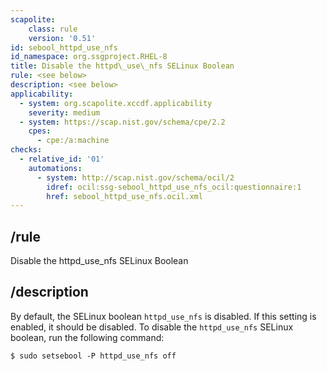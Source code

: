 ```yaml
---
scapolite:
    class: rule
    version: '0.51'
id: sebool_httpd_use_nfs
id_namespace: org.ssgproject.RHEL-8
title: Disable the httpd\_use\_nfs SELinux Boolean
rule: <see below>
description: <see below>
applicability:
  - system: org.scapolite.xccdf.applicability
    severity: medium
  - system: https://scap.nist.gov/schema/cpe/2.2
    cpes:
      - cpe:/a:machine
checks:
  - relative_id: '01'
    automations:
      - system: http://scap.nist.gov/schema/ocil/2
        idref: ocil:ssg-sebool_httpd_use_nfs_ocil:questionnaire:1
        href: sebool_httpd_use_nfs.ocil.xml
---
```



## /rule

Disable the httpd\_use\_nfs SELinux Boolean

## /description

By
default, the SELinux boolean `httpd_use_nfs` is disabled. If this
setting is enabled, it should be disabled. To disable the
`httpd_use_nfs` SELinux boolean, run the following command:

``` 
$ sudo setsebool -P httpd_use_nfs off
```
